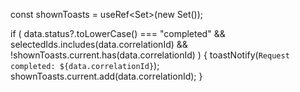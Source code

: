 const shownToasts = useRef<Set<string>>(new Set());

if (
  data.status?.toLowerCase() === "completed" &&
  selectedIds.includes(data.correlationId) &&
  !shownToasts.current.has(data.correlationId)
) {
  toastNotify(`Request completed: ${data.correlationId}`);
  shownToasts.current.add(data.correlationId);
}
